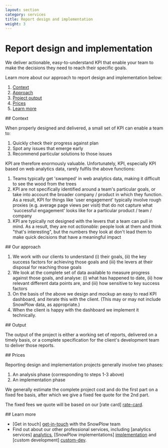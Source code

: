 ```yaml
---
layout: section
category: services
title: Report design and implementation
weight: 3
---
```


# Report design and implementation

We deliver actionable, easy-to-understand KPI that enable your team to make the decisions they need to reach their specific goals.

Learn more about our approach to report design and implementation below:

1. [Context](#context)
2. [Approach](#approach)
3. [Project output](#output)
4. [Prices](#prices)
5. [Learn more](#learn-more)

<a name="context" />
## Context

When properly designed and delivered, a small set of KPI can enable a team to:

1. Quickly check their progress against plan
2. Spot any issues that emerge early
3. Recommend particular solutions to those issues

KPI are therefore enormously valuable. Unfortunately, KPI, especially KPI based on web analytics data, rarely fulfils the above functions:

1. Teams typically get 'swamped' in web analytics data, making it difficult to see the wood from the trees
2. KPI are not specifically identified around a team's particular goals, or take into account the broader company / product in which they function. As a result, KPI for things like 'user engagement' typically involve rough proxies (e.g. average page views per visit) that do not capture what 'successful engagement' looks like for a particular product / team / company
3. KPI are typically not designed with the levers that a team can pull in mind. As a result, they are not *actionable*: people look at them and think "that's interesting", but the numbers they look at don't lead them to make quick decisions that have a meaningful impact

<a name="approach" />
## Our approach

1. We work with our clients to understand (i) their goals, (ii) the key success factors for achieving those goals and (iii) the levers at their disposal for reaching those goals
2. We look at the complete set of data available to measure progress against those goals, and analyse: (i) what has happened to date, (ii) how relevant different data points are, and (iii) how sensitive to key success factors
3. On the basis of the above we design and mockup an easy to read KPI dashboard, and iterate this with the client. (This may or may not include SnowPlow data, as appropriate.)
4. When the client is happy with the dashboard we implement it technically.

<a name="output" />
## Output

The output of the project is either a working set of reports, delivered on a timely basis, or a complete specification for the client's development team to deliver those reports.


<a name="prices" />
## Prices

Reporting design and implementation projects generally involve two phases:

1. An analysis phase (corresponding to steps 1-3 above)
2. An implementation phase

We generally estimate the complete project cost and do the first part on a fixed fee basis, after which we give a fixed fee quote for the 2nd part.

The fixed fees we quote will be based on our [rate card] [rate-card].

<a name="learn-more" />
## Learn more

* [Get in touch] [get-in-touch] with the SnowPlow team 
* Find out about our other professional services, including [analytics services] [analytics], [SnowPlow implementations] [implementation] and [custom development] [custom-dev].

[get-in-touch]: /contact/index.html
[rate-card]: rate-card.html
[analytics]: analytics.html
[implementation]: implementation.html
[custom-dev]: custom-development.html
